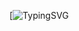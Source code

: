 [![TypingSVG](https://readme-typing-svg.herokuapp.com/?color=89F336&size=35&center=true&vCenter=true&width=1000&lines=OLÁ,+Meu+nome+é+Davi+Carvalho;Tenho+35+anos=de+idade;Moro+no+Brasil;Cursando+Ciência+de+Dados;Bem+vindo+:%29)

